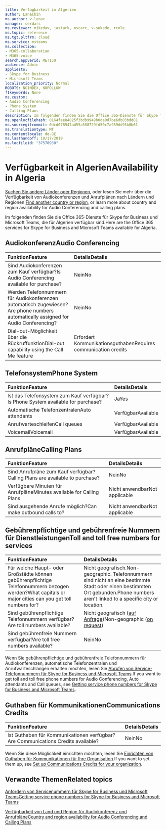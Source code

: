```yaml
---
title: Verfügbarkeit in Algerien
author: LanaChin
ms.author: v-lanac
manager: serdars
ms.reviewer: mikedav, jastark, oscarr, v-sukade, rcole
ms.topic: reference
ms.tgt.pltfrm: cloud
ms.service: msteams
ms.collection:
- M365-collaboration
- M365-voice
search.appverid: MET150
audience: Admin
appliesto:
- Skype for Business
- Microsoft Teams
localization_priority: Normal
ROBOTS: NOINDEX, NOFOLLOW
f1keywords: None
ms.custom:
- Audio Conferencing
- Phone System
- Calling Plans
description: Im folgenden finden Sie die Office 365-Dienste für Skype for Business und Microsoft Teams, die für Algerien verfügbar sind.
ms.openlocfilehash: 0164fae84025f3bdb9949b0da0d7be6db03bdd81
ms.sourcegitcommit: 0dcd078947a455a388729fd50c7a939dd93b0b61
ms.translationtype: MT
ms.contentlocale: de-DE
ms.lasthandoff: 10/17/2019
ms.locfileid: "37570930"
---
```

# <a name="availability-in-algeria"></a><span data-ttu-id="7ddae-103">Verfügbarkeit in Algerien</span><span class="sxs-lookup"><span data-stu-id="7ddae-103">Availability in Algeria</span></span>

<span data-ttu-id="7ddae-104">[Suchen Sie andere Länder oder Regionen](country-and-region-availability-for-audio-conferencing-and-calling-plans.md), oder lesen Sie mehr über die Verfügbarkeit von Audiokonferenzen und Anrufplänen nach Ländern und Regionen.</span><span class="sxs-lookup"><span data-stu-id="7ddae-104">[Find another country or region](country-and-region-availability-for-audio-conferencing-and-calling-plans.md), or learn more about country and region availability for Audio Conferencing and calling plans.</span></span>

<span data-ttu-id="7ddae-105">Im folgenden finden Sie die Office 365-Dienste für Skype for Business und Microsoft Teams, die für Algerien verfügbar sind.</span><span class="sxs-lookup"><span data-stu-id="7ddae-105">Here are the Office 365 services for Skype for Business and Microsoft Teams available for Algeria.</span></span>
  
## <a name="audio-conferencing"></a><span data-ttu-id="7ddae-106">Audiokonferenz</span><span class="sxs-lookup"><span data-stu-id="7ddae-106">Audio Conferencing</span></span>

|<span data-ttu-id="7ddae-107">**Funktion**</span><span class="sxs-lookup"><span data-stu-id="7ddae-107">**Feature**</span></span>|<span data-ttu-id="7ddae-108">**Details**</span><span class="sxs-lookup"><span data-stu-id="7ddae-108">**Details**</span></span>|
|:-----|:-----|
|<span data-ttu-id="7ddae-109">Sind Audiokonferenzen zum Kauf verfügbar?</span><span class="sxs-lookup"><span data-stu-id="7ddae-109">Is Audio Conferencing available for purchase?</span></span>  <br/> |<span data-ttu-id="7ddae-110">Nein</span><span class="sxs-lookup"><span data-stu-id="7ddae-110">No</span></span>  <br/> |
|<span data-ttu-id="7ddae-111">Werden Telefonnummern für Audiokonferenzen automatisch zugewiesen?</span><span class="sxs-lookup"><span data-stu-id="7ddae-111">Are phone numbers automatically assigned for Audio Conferencing?</span></span>  <br/> | <span data-ttu-id="7ddae-112">Nein</span><span class="sxs-lookup"><span data-stu-id="7ddae-112">No</span></span> |
|<span data-ttu-id="7ddae-113">Dial-out-Möglichkeit über die Rückruffunktion</span><span class="sxs-lookup"><span data-stu-id="7ddae-113">Dial-out capability using the Call Me feature</span></span>  <br/> | <span data-ttu-id="7ddae-114">Erfordert Kommunikationsguthaben</span><span class="sxs-lookup"><span data-stu-id="7ddae-114">Requires communication credits</span></span> <br/> |
   
## <a name="phone-system"></a><span data-ttu-id="7ddae-115">Telefonsystem</span><span class="sxs-lookup"><span data-stu-id="7ddae-115">Phone System</span></span>

|<span data-ttu-id="7ddae-116">**Funktion**</span><span class="sxs-lookup"><span data-stu-id="7ddae-116">**Feature**</span></span>|<span data-ttu-id="7ddae-117">**Details**</span><span class="sxs-lookup"><span data-stu-id="7ddae-117">**Details**</span></span>|
|:-----|:-----|
|<span data-ttu-id="7ddae-118">Ist das Telefonsystem zum Kauf verfügbar?</span><span class="sxs-lookup"><span data-stu-id="7ddae-118">Is Phone System available for purchase?</span></span>  <br/> |<span data-ttu-id="7ddae-119">Ja</span><span class="sxs-lookup"><span data-stu-id="7ddae-119">Yes</span></span>  <br/> |
|<span data-ttu-id="7ddae-120">Automatische Telefonzentralen</span><span class="sxs-lookup"><span data-stu-id="7ddae-120">Auto attendants</span></span> <br/> |<span data-ttu-id="7ddae-121">Verfügbar</span><span class="sxs-lookup"><span data-stu-id="7ddae-121">Available</span></span>  <br/> |
|<span data-ttu-id="7ddae-122">Anrufwarteschleifen</span><span class="sxs-lookup"><span data-stu-id="7ddae-122">Call queues</span></span>  <br/> |<span data-ttu-id="7ddae-123">Verfügbar</span><span class="sxs-lookup"><span data-stu-id="7ddae-123">Available</span></span>  <br/> |
|<span data-ttu-id="7ddae-124">Voicemail</span><span class="sxs-lookup"><span data-stu-id="7ddae-124">Voicemail</span></span>  <br/> |<span data-ttu-id="7ddae-125">Verfügbar</span><span class="sxs-lookup"><span data-stu-id="7ddae-125">Available</span></span>  <br/> |
   
## <a name="calling-plans"></a><span data-ttu-id="7ddae-126">Anrufpläne</span><span class="sxs-lookup"><span data-stu-id="7ddae-126">Calling Plans</span></span>

|<span data-ttu-id="7ddae-127">**Funktion**</span><span class="sxs-lookup"><span data-stu-id="7ddae-127">**Feature**</span></span>|<span data-ttu-id="7ddae-128">**Details**</span><span class="sxs-lookup"><span data-stu-id="7ddae-128">**Details**</span></span>|
|:-----|:-----|
|<span data-ttu-id="7ddae-129">Sind Anrufpläne zum Kauf verfügbar?</span><span class="sxs-lookup"><span data-stu-id="7ddae-129">Calling Plans are available to purchase?</span></span>  <br/> |<span data-ttu-id="7ddae-130">Nein</span><span class="sxs-lookup"><span data-stu-id="7ddae-130">No</span></span>  <br/> |
|<span data-ttu-id="7ddae-131">Verfügbare Minuten für Anrufpläne</span><span class="sxs-lookup"><span data-stu-id="7ddae-131">Minutes available for Calling Plans</span></span>  <br/> |<span data-ttu-id="7ddae-132">Nicht anwendbar</span><span class="sxs-lookup"><span data-stu-id="7ddae-132">Not applicable</span></span>  <br/> |
|<span data-ttu-id="7ddae-133">Sind ausgehende Anrufe möglich?</span><span class="sxs-lookup"><span data-stu-id="7ddae-133">Can make outbound calls to?</span></span>  <br/> |<span data-ttu-id="7ddae-134">Nicht anwendbar</span><span class="sxs-lookup"><span data-stu-id="7ddae-134">Not applicable</span></span>  <br/> |
   
## <a name="toll-and-toll-free-numbers-for-services"></a><span data-ttu-id="7ddae-135">Gebührenpflichtige und gebührenfreie Nummern für Dienstleistungen</span><span class="sxs-lookup"><span data-stu-id="7ddae-135">Toll and toll free numbers for services</span></span>

|<span data-ttu-id="7ddae-136">**Funktion**</span><span class="sxs-lookup"><span data-stu-id="7ddae-136">**Feature**</span></span>|<span data-ttu-id="7ddae-137">**Details**</span><span class="sxs-lookup"><span data-stu-id="7ddae-137">**Details**</span></span>|
|:-----|:-----|
|<span data-ttu-id="7ddae-138">Für welche Haupt- oder Großstädte können gebührenpflichtige Telefonnummern bezogen werden?</span><span class="sxs-lookup"><span data-stu-id="7ddae-138">What capitals or major cities can you get toll numbers for?</span></span>   | <span data-ttu-id="7ddae-139">Nicht geografisch.</span><span class="sxs-lookup"><span data-stu-id="7ddae-139">Non-geographic.</span></span> <span data-ttu-id="7ddae-140">Telefonnummern sind nicht an eine bestimmte Stadt oder einen bestimmten Ort gebunden.</span><span class="sxs-lookup"><span data-stu-id="7ddae-140">Phone numbers aren't linked to a specific city or location.</span></span> <br/> |
|<span data-ttu-id="7ddae-141">Sind gebührenpflichtige Telefonnummern verfügbar?</span><span class="sxs-lookup"><span data-stu-id="7ddae-141">Are toll numbers available?</span></span>  <br/> |<span data-ttu-id="7ddae-142">Nicht geografisch ([auf Anfrage](../manage-phone-numbers-for-your-organization/contact-pstn-service-desk.md))</span><span class="sxs-lookup"><span data-stu-id="7ddae-142">Non-geographic ([on request](../manage-phone-numbers-for-your-organization/contact-pstn-service-desk.md))</span></span> <br/> |
|<span data-ttu-id="7ddae-143">Sind gebührenfreie Nummern verfügbar?</span><span class="sxs-lookup"><span data-stu-id="7ddae-143">Are toll free numbers available?</span></span>  <br/> |<span data-ttu-id="7ddae-144">Nein</span><span class="sxs-lookup"><span data-stu-id="7ddae-144">No</span></span>  <br/> |
   
 <span data-ttu-id="7ddae-145">Wenn Sie gebührenpflichtige und gebührenfreie Telefonnummern für Audiokonferenzen, automatische Telefonzentralen und Anrufwarteschlangen erhalten möchten, lesen Sie [Abrufen von Service-Telefonnummern für Skype for Business und Microsoft Teams](/microsoftteams/getting-service-phone-numbers).</span><span class="sxs-lookup"><span data-stu-id="7ddae-145">If you want to get toll and toll free phone numbers for Audio Conferencing, Auto attendants and Call queues, see [Getting service phone numbers for Skype for Business and Microsoft Teams](/microsoftteams/getting-service-phone-numbers).</span></span>
  
## <a name="communications-credits"></a><span data-ttu-id="7ddae-146">Guthaben für Kommunikationen</span><span class="sxs-lookup"><span data-stu-id="7ddae-146">Communications Credits</span></span>

|<span data-ttu-id="7ddae-147">**Funktion**</span><span class="sxs-lookup"><span data-stu-id="7ddae-147">**Feature**</span></span>|<span data-ttu-id="7ddae-148">**Details**</span><span class="sxs-lookup"><span data-stu-id="7ddae-148">**Details**</span></span>|
|:-----|:-----|
|<span data-ttu-id="7ddae-149">Ist Guthaben für Kommunikationen verfügbar?</span><span class="sxs-lookup"><span data-stu-id="7ddae-149">Are Communications Credits available?</span></span>  <br/> |<span data-ttu-id="7ddae-150">Nein</span><span class="sxs-lookup"><span data-stu-id="7ddae-150">No</span></span>  <br/> |
   
<span data-ttu-id="7ddae-151">Wenn Sie diese Möglichkeit einrichten möchten, lesen Sie [Einrichten von Guthaben für Kommunikationen für Ihre Organisation](../set-up-communications-credits-for-your-organization.md).</span><span class="sxs-lookup"><span data-stu-id="7ddae-151">If you want to set them up, see [Set up Communications Credits for your organization](../set-up-communications-credits-for-your-organization.md).</span></span>
  
## <a name="related-topics"></a><span data-ttu-id="7ddae-152">Verwandte Themen</span><span class="sxs-lookup"><span data-stu-id="7ddae-152">Related topics</span></span>

[<span data-ttu-id="7ddae-153">Anfordern von Servicenummern für Skype for Business und Microsoft Teams</span><span class="sxs-lookup"><span data-stu-id="7ddae-153">Getting service phone numbers for Skype for Business and Microsoft Teams</span></span>](/microsoftteams/getting-service-phone-numbers)

[<span data-ttu-id="7ddae-154">Verfügbarkeit von Land und Region für Audiokonferenz und Anrufpläne</span><span class="sxs-lookup"><span data-stu-id="7ddae-154">Country and region availability for Audio Conferencing and Calling Plans</span></span>](country-and-region-availability-for-audio-conferencing-and-calling-plans.md)

